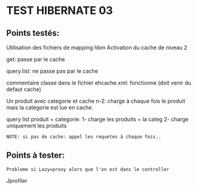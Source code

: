 # TEST HIBERNATE 03

## Points testés:
Utilisation des fichiers de mapping hbm
Activation du cache de niveau 2

get: passe par le cache

query.list: ne passe pas par le cache

commentaire classe dans le fichier ehcache.xml: fonctionne (doit venir du defaut cache)

Un produit avec categorie et cache n-2: charge à chaque fois le produit mais la catégorie est lue en cache.

query list produit + categorie: 
	1- charge les produits + la categ
	2- charge uniquement les produits

	NOTE: si pas de cache: appel les requetes à chaque fois..

## Points à tester:
	Probleme si Lazy=proxy alors que l'on est dans le controller
	
Jprofiler
